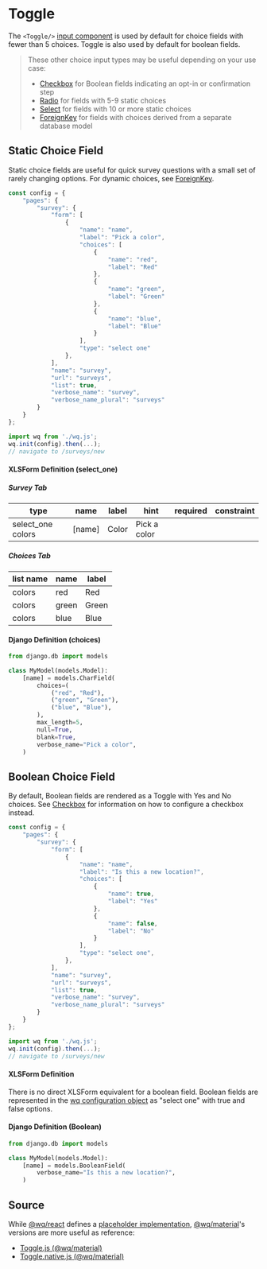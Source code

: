 # Toggle

The `<Toggle/>` [input component][inputs] is used by default for choice fields with fewer than 5 choices.  Toggle is also used by default for boolean fields.

> These other choice input types may be useful depending on your use case:
>  * [Checkbox] for Boolean fields indicating an opt-in or confirmation step
>  * [Radio] for fields with 5-9 static choices
>  * [Select] for fields with 10 or more static choices
>  * [ForeignKey] for fields with choices derived from a separate database model


## Static Choice Field

Static choice fields are useful for quick survey questions with a small set of rarely changing options.  For dynamic choices, see [ForeignKey].

```javascript
const config = {
    "pages": {
        "survey": {
            "form": [
                {
                    "name": "name",
                    "label": "Pick a color",
                    "choices": [
                        {
                            "name": "red",
                            "label": "Red"
                        },
                        {
                            "name": "green",
                            "label": "Green"
                        },
                        {
                            "name": "blue",
                            "label": "Blue"
                        }
                    ],
                    "type": "select one"
                },
            ],
            "name": "survey",
            "url": "surveys",
            "list": true,
            "verbose_name": "survey",
            "verbose_name_plural": "surveys"
        }
    }
};

import wq from './wq.js';
wq.init(config).then(...);
// navigate to /surveys/new
```

#### XLSForm Definition (select_one)

##### Survey Tab

type | name | label | hint | required | constraint
-----|------|-------|------|----------|------------
select_one colors | [name] | Color | Pick a color | | 

##### Choices Tab

list name | name | label
----------|------|-------
colors | red  | Red
colors | green | Green
colors | blue | Blue

#### Django Definition (choices)

```python
from django.db import models

class MyModel(models.Model):
    [name] = models.CharField(
        choices=(
            ("red", "Red"),
            ("green", "Green"),
            ("blue", "Blue"),
        ),
        max_length=5,
        null=True,
        blank=True,
        verbose_name="Pick a color",
    )
```

## Boolean Choice Field

By default, Boolean fields are rendered as a Toggle with Yes and No choices.  See [Checkbox] for information on how to configure a checkbox instead.

```javascript
const config = {
    "pages": {
        "survey": {
            "form": [
                {
                    "name": "name",
                    "label": "Is this a new location?",
                    "choices": [
                        {
                            "name": true,
                            "label": "Yes"
                        },
                        {
                            "name": false,
                            "label": "No"
                        }
                    ],
                    "type": "select one",
                },
            ],
            "name": "survey",
            "url": "surveys",
            "list": true,
            "verbose_name": "survey",
            "verbose_name_plural": "surveys"
        }
    }
};

import wq from './wq.js';
wq.init(config).then(...);
// navigate to /surveys/new
```

#### XLSForm Definition

There is no direct XLSForm equivalent for a boolean field.  Boolean fields are represented in the [wq configuration object][config] as "select one" with true and false options.

#### Django Definition (Boolean)

```python
from django.db import models

class MyModel(models.Model):
    [name] = models.BooleanField(
        verbose_name="Is this a new location?",
    )
```

## Source

While [@wq/react] defines a [placeholder implementation][react-src], [@wq/material]'s versions are more useful as reference:

 * [Toggle.js (@wq/material)][material-src]
 * [Toggle.native.js (@wq/material)][material-native-src]

[inputs]: ./index.md
[Checkbox]: ./Checkbox.md
[Radio]: ./Radio.md
[Select]: ./Select.md
[ForeignKey]: ./ForeignKey.md
[config]: ../wq-configuration-object.md
[@wq/react]: ../@wq/react.md
[@wq/material]: ../@wq/material.md
[react-src]: https://github.com/wq/wq.app/blob/main/packages/react/src/inputs/Toggle.js
[material-src]: https://github.com/wq/wq.app/blob/main/packages/material/src/inputs/Toggle.js
[material-native-src]: https://github.com/wq/wq.app/blob/main/packages/material/src/inputs/Toggle.native.js
